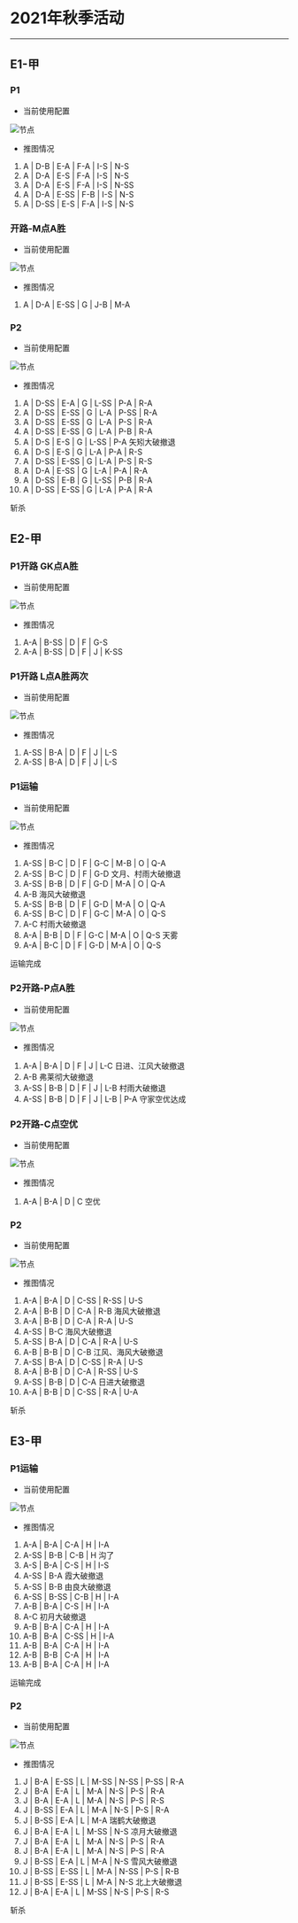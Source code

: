 # 2021年秋季活动

---

## E1-甲

### P1

- 当前使用配置

![节点](./记录相关图片/E1-P1.png)

- 推图情况

1. A | D-B  | E-A  | F-A | I-S | N-S
2. A | D-A  | E-S  | F-A | I-S | N-S
3. A | D-A  | E-S  | F-A | I-S | N-SS
4. A | D-A  | E-SS | F-B | I-S | N-S
5. A | D-SS | E-S  | F-A | I-S | N-S

### 开路-M点A胜

- 当前使用配置

![节点](./记录相关图片/E1-开路-M点A胜.png)

- 推图情况

1. A | D-A | E-SS | G | J-B | M-A

### P2

- 当前使用配置

![节点](./记录相关图片/E1-P2.png)

- 推图情况

1.  A | D-SS | E-A  | G | L-SS | P-A  | R-A
2.  A | D-SS | E-SS | G | L-A  | P-SS | R-A
3.  A | D-SS | E-SS | G | L-A  | P-S  | R-A
4.  A | D-SS | E-SS | G | L-A  | P-B  | R-A
5.  A | D-S  | E-S  | G | L-SS | P-A 矢矧大破撤退
6.  A | D-S  | E-S  | G | L-A  | P-A  | R-S
7.  A | D-SS | E-SS | G | L-A  | P-S  | R-S
8.  A | D-A  | E-SS | G | L-A  | P-A  | R-A
9.  A | D-SS | E-B  | G | L-SS | P-B  | R-A
10. A | D-SS | E-SS | G | L-A  | P-A  | R-A

斩杀

## E2-甲

### P1开路 GK点A胜


- 当前使用配置

![节点](./记录相关图片/E2-P1开路-GK点A胜.png)

- 推图情况

1. A-A | B-SS | D | F | G-S
2. A-A | B-SS | D | F | J | K-SS


### P1开路 L点A胜两次

- 当前使用配置

![节点](./记录相关图片/E2-P1开路-L点A胜两次.png)

- 推图情况

1. A-SS | B-A | D | F | J | L-S
2. A-SS | B-A | D | F | J | L-S


### P1运输

- 当前使用配置

![节点](./记录相关图片/E2-P1运输.png)

- 推图情况

1. A-SS | B-C | D | F | G-C | M-B | O | Q-A
2. A-SS | B-C | D | F | G-D 文月、村雨大破撤退
3. A-SS | B-B | D | F | G-D | M-A | O | Q-A
4. A-B 海风大破撤退
5. A-SS | B-B | D | F | G-D | M-A | O | Q-A
6. A-SS | B-C | D | F | G-C | M-A | O | Q-S
7. A-C 村雨大破撤退
8. A-A  | B-B | D | F | G-C | M-A | O | Q-S 天雾
9. A-A  | B-C | D | F | G-D | M-A | O | Q-S 

运输完成

### P2开路-P点A胜

- 当前使用配置

![节点](./记录相关图片/E2-P2开路-P点A胜.png)

- 推图情况

1. A-A  | B-A | D | F | J | L-C 日进、江风大破撤退
2. A-B 弗莱彻大破撤退
3. A-SS | B-B | D | F | J | L-B 村雨大破撤退
4. A-SS | B-B | D | F | J | L-B | P-A 守家空优达成

### P2开路-C点空优

- 当前使用配置

![节点](./记录相关图片/E2-P2开路-C点空优.png)

- 推图情况

1. A-A | B-A | D | C 空优

### P2

- 当前使用配置

![节点](./记录相关图片/E2-P2.png)

- 推图情况

1. A-A  | B-A | D | C-SS | R-SS | U-S
2. A-A  | B-B | D | C-A  | R-B 海风大破撤退
3. A-A  | B-B | D | C-A  | R-A  | U-S
4. A-SS | B-C 海风大破撤退
5. A-SS | B-A | D | C-A  | R-A  | U-S
6. A-B  | B-B | D | C-B 江风、海风大破撤退
7. A-SS | B-A | D | C-SS | R-A  | U-S
8. A-A  | B-B | D | C-A  | R-SS | U-S
9. A-SS | B-B | D | C-A 日进大破撤退
10. A-A | B-B | D | C-SS | R-A  | U-A

斩杀

## E3-甲

### P1运输

- 当前使用配置

![节点](./记录相关图片/E3-P1.png)

- 推图情况

1. A-A  | B-A | C-A | H | I-A
2. A-SS | B-B | C-B | H 沟了
3. A-S  | B-A | C-S | H | I-S
4. A-SS | B-A 霞大破撤退
5. A-SS | B-B 由良大破撤退
6. A-SS | B-SS | C-B | H | I-A
7. A-B  | B-A  | C-S | H | I-A
8. A-C 初月大破撤退
9. A-B  | B-A  | C-A | H | I-A
10. A-B | B-A  | C-SS | H | I-A
11. A-B | B-A  | C-A  | H | I-A
12. A-B | B-B  | C-A  | H | I-A
13. A-B | B-A  | C-A  | H | I-A

运输完成

### P2

- 当前使用配置

![节点](./记录相关图片/E3-P2.png)

- 推图情况

1. J | B-A  | E-SS | L | M-SS | N-SS | P-SS | R-A
2. J | B-A  | E-A  | L | M-A  | N-S  | P-S  | R-A
3. J | B-A  | E-A  | L | M-A  | N-S  | P-S  | R-S
4. J | B-SS | E-A  | L | M-A  | N-S  | P-S  | R-A
5. J | B-SS | E-A  | L | M-A 瑞鹤大破撤退
6. J | B-A  | E-A  | L | M-SS | N-S 凉月大破撤退
7. J | B-A  | E-A  | L | M-A  | N-S  | P-S  | R-A
8. J | B-A  | E-A  | L | M-A  | N-S  | P-S  | R-A
9. J | B-SS | E-A  | L | M-A  | N-S 雪风大破撤退
10. J | B-SS | E-SS | L | M-A | N-SS | P-S  | R-B
11. J | B-SS | E-SS | L | M-A | N-S 北上大破撤退
12. J | B-A  | E-A  | L | M-SS | N-S | P-S  | R-S

斩杀


